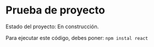 <h1> Prueba de proyecto</h1>

Estado del proyecto: En construcción.

Para ejecutar este código, debes poner:
```npm instal react```
